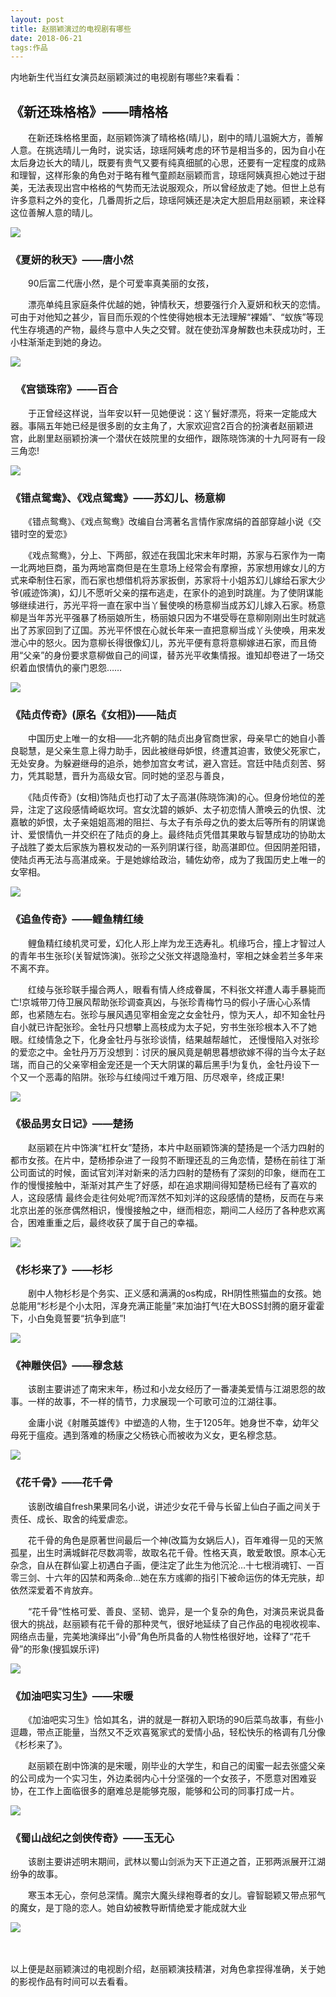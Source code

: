 ```yaml
---
layout: post
title: 赵丽颖演过的电视剧有哪些
date: 2018-06-21 
tags:作品 
---
```


内地新生代当红女演员赵丽颖演过的电视剧有哪些?来看看：
## 《新还珠格格》——晴格格

　　在新还珠格格里面，赵丽颖饰演了晴格格(晴儿)，剧中的晴儿温婉大方，善解人意。在挑选晴儿一角时，说实话，琼瑶阿姨考虑的环节是相当多的，因为自小在太后身边长大的晴儿，既要有贵气又要有纯真细腻的心思，还要有一定程度的成熟和理智，这样形象的角色对于略有稚气童颜赵丽颖而言，琼瑶阿姨真担心她过于甜美，无法表现出宫中格格的气势而无法说服观众，所以曾经放走了她。但世上总有许多意料之外的变化，几番周折之后，琼瑶阿姨还是决定大胆启用赵丽颖，来诠释这位善解人意的晴儿。


![](/images/posts/31.jpg )

### 《夏妍的秋天》——唐小然

　　90后富二代唐小然，是个可爱率真美丽的女孩，

　　漂亮单纯且家庭条件优越的她，钟情秋天，想要强行介入夏妍和秋天的恋情。可由于对他知之甚少，盲目而乐观的个性使得她根本无法理解“裸婚”、“蚁族”等现代生存境遇的产物，最终与意中人失之交臂。就在使劲浑身解数也未获成功时，王小柱渐渐走到她的身边。
  
 
 
 ![](/images/posts/32.jpg )

### 　《宫锁珠帘》——百合

　　于正曾经这样说，当年安以轩一见她便说：这丫鬟好漂亮，将来一定能成大器。事隔五年她已经是很多剧的女主角了，大家欢迎宫2百合的扮演者赵丽颖进宫，此剧里赵丽颖扮演一个潜伏在妓院里的女细作，跟陈晓饰演的十九阿哥有一段三角恋!



![](/images/posts/33.jpg )

### 《错点鸳鸯》、《戏点鸳鸯》——苏幻儿、杨意柳

　　《错点鸳鸯》、《戏点鸳鸯》改编自台湾著名言情作家席绢的首部穿越小说《交错时空的爱恋》

　　《戏点鸳鸯》，分上、下两部，叙述在我国北宋末年时期，苏家与石家作为一南一北两地巨商，虽为两地富商但是在生意场上经常会有摩擦，苏家想用嫁女儿的方式来牵制住石家，而石家也想借机将苏家扳倒，苏家将十小姐苏幻儿嫁给石家大少爷(戚迹饰演)，幻儿不愿听父亲的摆布逃走，在家仆的追到时跳崖。为了使阴谋能够继续进行，苏光平将一直在家中当丫鬟使唤的杨意柳当成苏幻儿嫁入石家。杨意柳是当年苏光平强暴了杨丽娘所生，杨丽娘只因为不堪受辱在意柳刚刚出生时就逃出了苏家回到了辽国。苏光平怀恨在心就长年来一直把意柳当成丫头使唤，用来发泄心中的怒火。因为意柳长得很像幻儿，苏光平便有意将意柳嫁进石家，而且倚用“父亲”的身份要求意柳做自己的间谍，替苏光平收集情报。谁知却卷进了一场交织着血恨情仇的豪门恩怨……
 
 
 
 ![](/images/posts/34.jpg )


### 《陆贞传奇》(原名《女相》)——陆贞

　　中国历史上唯一的女相——北齐朝的陆贞出身官商世家，母亲早亡的她自小善良聪慧，是父亲生意上得力助手，因此被继母妒恨，终遭其迫害，致使父死家亡，无处安身。为躲避继母的追杀，她参加宫女考试，避入宫廷。宫廷中陆贞刻苦、努力，凭其聪慧，晋升为高级女官。同时她的坚忍与善良，

　　《陆贞传奇》(女相)饰陆贞也打动了太子高湛(陈晓饰演)的心。但身份地位的差异，注定了这段感情崎岖坎坷。宫女沈碧的嫉妒、太子初恋情人萧唤云的仇恨、沈嘉敏的妒恨，太子亲姐姐高湘的阻拦、与太子有杀母之仇的娄太后等所有的阴谋诡计、爱恨情仇一并交织在了陆贞的身上。最终陆贞凭借其果敢与智慧成功的协助太子战胜了娄太后家族为篡权发动的一系列阴谋行径，助高湛即位。但因阴差阳错，使陆贞再无法与高湛成亲。于是她嫁给政治，辅佐幼帝，成为了我国历史上唯一的女宰相。


![](/images/posts/20.jpg )

### 《追鱼传奇》——鲤鱼精红绫

　　鲤鱼精红绫机灵可爱，幻化人形上岸为龙王选寿礼。机缘巧合，撞上才智过人的青年书生张珍(关智斌饰演)。张珍之父张文祥退隐渔村，宰相之妹金若兰多年来不离不弃。

　　红绫与张珍联手撮合两人，眼看有情人终成眷属，不料张文祥遭人毒手暴毙而亡!京城带刀侍卫展风帮助张珍调查真凶，与张珍青梅竹马的假小子唐心心系情郎，也紧随左右。张珍与展风遇见宰相金宠之女金牡丹，惊为天人，却不知金牡丹自小就已许配张珍。金牡丹只想攀上高枝成为太子妃，穷书生张珍根本入不了她眼。红绫情急之下，化身金牡丹与张珍谈情，结果越帮越忙， 还慢慢陷入对张珍的爱恋之中。金牡丹万万没想到：讨厌的展风竟是朝思暮想欲嫁不得的当今太子赵瑞，而自己的父亲宰相金宠还是一个天大阴谋的幕后黑手!为复仇，金牡丹设下一个又一个恶毒的陷阱。张珍与红绫闯过千难万阻、历尽艰辛，终成正果!


![](/images/posts/35.jpg )


### 《极品男女日记》——楚扬

　　赵丽颖在片中饰演“杠杆女”楚扬，本片中赵丽颖饰演的楚扬是一个活力四射的都市女孩。在片中，楚杨掺杂进了一段剪不断理还乱的三角恋情，楚杨在前往丁渐公司面试的时候，面试官刘洋对新来的活力四射的楚杨有了深刻的印象，继而在工作的慢慢接触中，渐渐对其产生了好感，却在追求期间得知楚杨已经有了喜欢的人，这段感情 最终会走往何处呢?而浑然不知刘洋的这段感情的楚杨，反而在与来北京出差的张彦偶然相识，慢慢接触之中，继而相恋，期间二人经历了各种悲欢离合，困难重重之后，最终收获了属于自己的幸福。



![](/images/posts/36.jpg )


### 《杉杉来了》——杉杉

　　剧中人物杉杉是个务实、正义感和满满的os构成，RH阴性熊猫血的女孩。她总能用“杉杉是个小太阳，浑身充满正能量”来加油打气!在大BOSS封腾的磨牙霍霍下，小白兔竟誓要“抗争到底”!


![](/images/posts/37.jpg )

### 《神雕侠侣》——穆念慈

　　该剧主要讲述了南宋末年，杨过和小龙女经历了一番凄美爱情与江湖恩怨的故事。一样的故事，不一样的情节，力求展现一个可歌可泣的江湖往事。

　　金庸小说《射雕英雄传》中塑造的人物，生于1205年。她身世不幸，幼年父母死于瘟疫。遇到落难的杨康之父杨铁心而被收为义女，更名穆念慈。
 
 
 ![](/images/posts/38.jpg )

### 《花千骨》——花千骨

　　该剧改编自fresh果果同名小说，讲述少女花千骨与长留上仙白子画之间关于责任、成长、取舍的纯爱虐恋。

　　花千骨的角色是原著世间最后一个神(改篇为女娲后人)，百年难得一见的天煞孤星，出生时满城鲜花尽数凋零，故取名花千骨。性格天真，敢爱敢恨。原本心无杂念，自从在群仙宴上初遇白子画，便注定了此生为他沉沦…十七根消魂钉、一百零三剑、十六年的囚禁和两条命…她在东方彧卿的指引下被命运伤的体无完肤，却依然深爱着不肯放弃。

　　“花千骨”性格可爱、善良、坚韧、诡异，是一个复杂的角色，对演员来说具备很大的挑战，赵丽颖有花千骨的那种灵气，很好地延续了自己作品的电视收视率、网络点击量，完美地演绎出“小骨”角色所具备的人物性格很好地，诠释了“花千骨”的形象(搜狐娱乐评)
 
 
 ![](/images/posts/21.jpg )


### 《加油吧实习生》——宋暖

　　《加油吧实习生》恰如其名，讲的就是一群初入职场的90后菜鸟故事，有些小逗趣，带点正能量，当然又不乏欢喜冤家式的爱情小品，轻松快乐的格调有几分像《杉杉来了》。

　　赵丽颖在剧中饰演的是宋暖，刚毕业的大学生，和自己的闺蜜一起去张盛父亲的公司成为一个实习生，外边柔弱内心十分坚强的一个女孩子，不愿意对困难妥协，在工作上面临很多的磨难总是能够克服，能够和公司的同事打成一片。


![](/images/posts/39.jpg )

### 《蜀山战纪之剑侠传奇》——玉无心

　　该剧主要讲述明末期间，武林以蜀山剑派为天下正道之首，正邪两派展开江湖纷争的故事。

　　寒玉本无心，奈何总深情。魔宗大魔头绿袍尊者的女儿。睿智聪颖又带点邪气的魔女，是丁隐的恋人。她自幼被教导断情绝爱才能成就大业
 
 
 ![](/images/posts/25.jpg )

　
 
 以上便是赵丽颖演过的电视剧介绍，赵丽颖演技精湛，对角色拿捏得准确，关于她的影视作品有时间可以去看看。




